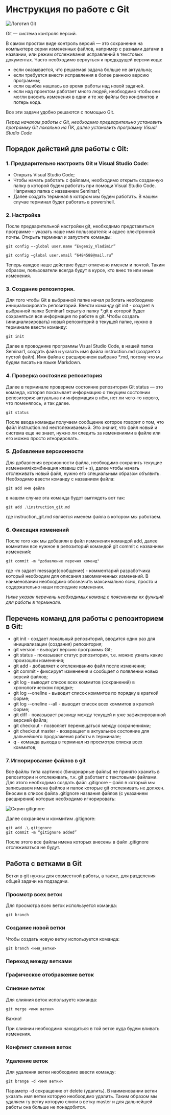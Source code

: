# Инструкция по работе с Git

![Логотип Git](Git-Logo-2Color.png)

Git — система контроля версий.

В самом простом виде контроль версий — это сохранение на компьютере серии измененных файлов, например с разными датами в названии, или режим отслеживания исправлений в текстовых документах.
Часто необходимо вернуться к предыдущей версии кода:

* если оказывается, что решаемая задача больше не актуальна;
* если требуется внести исправления в более раннюю версию программы;
* если ошибка нашлась во время работы над новой задачей.
* если над проектом работает много людей, необходимо чтобы они могли вносить изменения в одни и те же файлы без конфликтов и потерь кода. 

Все эти задачи удобно решаются с помощью Git.

*Перед началом работы с Git, необходимо предварительно установить программу Git локально на ПК, далее установить программу Visual Studio Code*

## Порядок действий для работы с Git:

### 1. Предварительно настроить Git и Visual Studio Code:

* Открыть Visual Studio Code;
* Чтобы начать работать с файлами, необходимо открыть созданную папку в которой будем работать при помощи Visual Studio Code. Например папка с названием Seminar1;
* Далее создать терминал в котором мы будем работать. В нашем случае терминал будет работать в powershell.

### 2. Настройка

После предварительной настройки git, необходимо представиться программе – указать наше имя пользователя: и адрес электронной почты. Открыть терминал и запустите команды:

    git config –-global user.name “Evgeniy_Vladimir”

    git config –global user.email “6484588@mail.ru”

Теперь каждое наше действие будет отмечено именем и почтой. Таким образом, пользователи всегда будут в курсе, кто внес те или иные изменения.

### 3. Создание репозитория. 

Для того чтобы Git в выбранной папке начал работать необходимо инициализировать репозиторий. Ввести команду git init - создает в выбранной папке Seminar1 скрытую папку *.git в которой будет сохраняться вся информация по работе в git. Чтобы создать (инициализировать) новый репозиторий в текущей папке, нужно в терминале ввести команду:

    git init

Далее в проводнике программы Visual Studio Code, в нашей папка Seminar1, создать файл и указать имя файла instruction.md (создается пустой файл). Имя файла с расширением выбрано *.md, потому что мы будем писать на языке Markdown.   

### 4. Проверка состояния репозитория

Далее в терминале проверяем состояние репозитория 
Git status — это команда, которая показывает информацию о текущем состоянии репозитория: актуальна ли информация  в нём, нет ли чего-то нового, что поменялось, и так далее. 

    git status

После ввода команды получаем сообщение которое говорит о том, что файл instruction.md неотслеживаемый. Это значит, что файл новый и система еще не знает, нужно ли следить за изменениями в файле или его можно просто игнорировать. 

### 5. Добавление версионности

Для добавления версионности файла, необходимо сохранить текущие изменения(комбинация клавиш ctrl + s), далее чтобы начать отслеживать новый файл, нужно его специальным образом объявить. Необходимо ввести команду с названием файла:

    git add имя файла

в нашем случае эта команда будет выглядеть вот так:

    git add .\instruction_git.md

где instruction_git.md является именем файла в котором мы работаем.

### 6. Фиксация изменений
После того как мы добавили в файл изменения командой add, далее коммитим все нужное в репозиторий командой git commit с названием изменений:

    git commit -m "добавление перечня команд"

где -m задает message(сообщение) - комментарий разработчика который необходим для описания закоммиченных изменений. В наименовании необходимо обозначить максимально ясно, просто и содержательно наши последние изменения.

*Ниже указан перечень необходимых команд с пояснением их функций для работы в терминале.*

## Перечень команд для работы с репозиторием в Git:
* git init - создает локальный репозиторий, вводится один раз для инициализации (создания) репозитория;
* git version - выводит версию программы Git;
* git status - показывает статус репозитория, т.е. можно узнать какие произошли изменения;
* git add - добавляет к отслеживанию файл после изменения;
* git commit - фиксирует изменения и сообщает о появлении новых версий файлов;
* git log - выводит список всех коммитов (сохранений) в хронологическом порядке;
* git log --oneline - выводит список коммитов по порядку в краткой форме;
* git log --oneline --all - выводит список всех коммитов в краткой форме;
* git diff - показывает разницу между текущей и уже зафиксированной версией файла;
* git checkout - позволяет перемещаться между сохранениями;
* git checkout master - возвращает в актуальное состояние для дальнейшего продолжения работы в терминале;
* q - команда выхода в терминал из просмотра списка всех коммитов;

### 7. Игнорирование файлов в git

Все файлы типа картинок (бинарнарные файлы) не принято хранить в репозитории и отслеживать, т.к. git работает с текстовыми файлами. Для этого необходимо создать  файл .gitignore – файл в который мы записываем имена файлов и папок которые git отслеживать не должен. Вносим в список файла .gitignore названия файлов (с указанием расширения) которые необходимо игнорировать:

![Скрин gitignore](Скрин_gitignore.png)

Далее сохраняем и коммитим .gitignore:

    git add .\.gitignore
    git commit -m “gitignore added” 

После этого все файлы имена которых внесены в файл .gitignore отслеживаться не будут.

## Работа с ветками в Git 

Ветки в git нужны для совместной работы, а также, для разделения общей задачи на подзадачи.

### Просмотр всех веток

Для просмотра всех веток используется команда:

    git branch
    
### Создание новой ветки

Чтобы создать новую ветку используется команда:

    git branch <имя_ветки>

### Переход между ветками

### Графическое отображение веток

### Слияние веток

Для слияния веток используетс команда:

    git merge <имя ветки>

Важно! 

При слиянии необходимо находиться в той ветке куда будем вливать изменения.

### Конфликт слияния веток

### Удаление веток

Для удаления ветки необходимо ввести команду:

    git brange -d <имя ветки>

Параметр -d сокращение от delete (удалить). В наименовании ветки указать имя ветки которую необходимо удалить. Таким образом мы удаляем ту ветку которую слили в ветку master и для дальнейшей работы она больше не понадобится.
